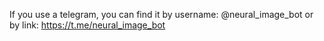 If you use a telegram, you can find it by username: @neural_image_bot
or by link: https://t.me/neural_image_bot